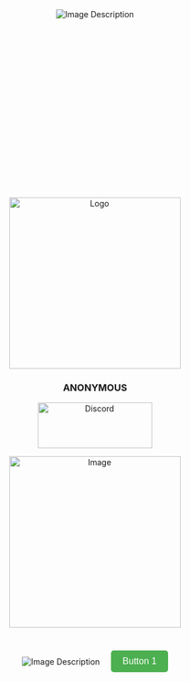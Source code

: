<style>
    .header {
        background-image: url('https://cdn.discordapp.com/attachments/1102436734123388928/1107316168525619240/ANONYMOUS.png');
        background-repeat: no-repeat;
        background-size: cover;
        padding: 0;
        margin: 0;
        height: 400px;
    }
    .content {
        display: flex;
        justify-content: center;
        align-items: center;
        margin-top: 30px;
    }
    .content img {
        max-width: 100%;
        height: auto;
        margin: 0 10px;
    }
</style>

<div class="header"></div>

<div class="content">
    <img src="https://cdn.discordapp.com/attachments/1102436734123388928/1107328626837434448/eee.png" alt="Image Description">
</div><style>
    .header {
        background-image: url('https://cdn.discordapp.com/attachments/1102436734123388928/1107316168525619240/ANONYMOUS.png');
        background-repeat: no-repeat;
        background-size: cover;
        padding: 0;
        margin: 0;
        height: 298px;
    }
    .content {
        display: flex;
        justify-content: center;
        align-items: center;
        margin-top: 30px;
    }
    .content img {
        max-width: 100%;
        height: auto;
        margin: 0 10px;
    }
    .button {
        display: inline-block;
        padding: 10px 20px;
        background-color: #4CAF50;
        color: white;
        text-align: center;
        text-decoration: none;
        font-size: 16px;
        margin: 10px;
        cursor: pointer;
        border: none;
        border-radius: 5px;
    }
    .button:hover {
        background-color: #3e8e41;
    }
</style>

<div class="header"></div><p align="center">
  <img src="https://cdn.discordapp.com/attachments/1102436734123388928/1107316168525619240/ANONYMOUS.png" alt="Logo" width="300" height="300">
</p>

<h3 align="center">ANONYMOUS</h3>

<p align="center">
  <a href="https://discord.gg/n6bdnk5nUG">
    <img src="https://cdn.discordapp.com/attachments/1102436734123388928/1107350051579491840/discord-button.png" alt="Discord" width="200" height="80">
  </a>
</p>

<p align="center">
  <img src="https://cdn.discordapp.com/attachments/1102436734123388928/1107328626837434448/eee.png" alt="Image" width="300" height="300">
</p>


<div class="content">
    <img src="https://cdn.discordapp.com/attachments/1102436734123388928/1107328626837434448/eee.png" alt="Image Description">
    <a href="[https://example.com](https://discord.gg/n6bdnk5nUG)"><button class="button">Button 1</button></a>
</div>


